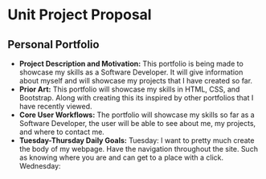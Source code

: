 # Unit Project Proposal

## Personal Portfolio

- **Project Description and Motivation:** This portfolio is being made to showcase my skills as a Software Developer. It will give information about myself and will showcase my projects that I have created so far.
- **Prior Art:** This portfolio will showcase my skills in HTML, CSS, and Bootstrap. Along with creating this its inspired by other portfolios that I have recently viewed.
- **Core User Workflows:** The portfolio will showcase my skills so far as a Software Developer, the user will be able to see about me, my projects, and where to contact me.
- **Tuesday-Thursday Daily Goals:** 
Tuesday: I want to pretty much create the body of my webpage. Have the navigation throughout the site. Such as knowing where you are and can get to a place with a click.
Wednesday:

